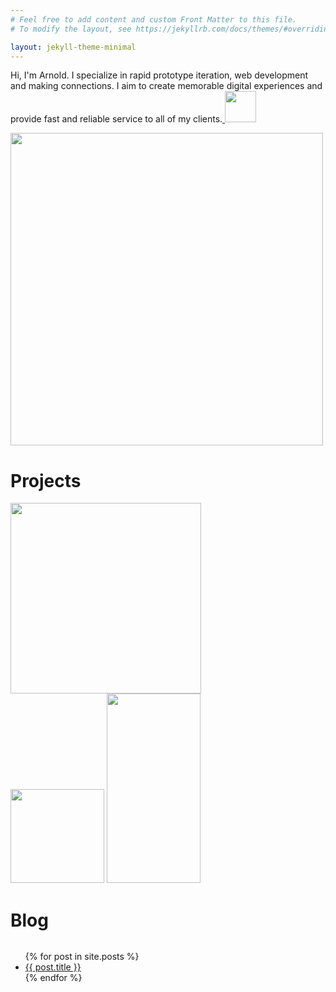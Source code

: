 ```yaml
---
# Feel free to add content and custom Front Matter to this file.
# To modify the layout, see https://jekyllrb.com/docs/themes/#overriding-theme-defaults

layout: jekyll-theme-minimal
---
```

<head>
<link href="https://fonts.googleapis.com/css2?family=Raleway:ital,wght@1,500&display=swap" rel="stylesheet">
</head>
<style>
  #blog-container {
    display: flex;
    flex-direction: column;
  }

  #resource-container {
      display: flex;
      flex-direction: column;
  }

  #project-container {
    display: flex;
    flex-direction: 'row';
    left: -50;
  }

  .header {
    font-family: 'Raleway', sans-serif;
  }

  li {
    font-size: 24px;
  }

  li > a {
    color: black;
    text-decoration: underline solid red;
  }

  #slide-1 {
    margin-bottom: 50;
  }

  #slide-2 {
    margin-left: 10px;
    margin-bottom: 50;
  }

  #main-container {
    display: flex;
    flex-direction: row;
    justify-content: space-around;
  }

  #hero {
    width: 100%;
    height: 50%;
    background-color: #fff;
    padding: 10px;
  }

  #hero p {
  font-family: 'Raleway', sans-serif;
  font-weight: 700;
  font-size: 50px;
  }

  #twitter {
    position: relative;
    top: 10;
  }

  #list {
    list-style: none;
  }

  @media only screen
  and (min-device-width: 375px)
  and (max-device-width: 667px)
  and (-webkit-min-device-pixel-ratio: 2) {
   .hero {
     margin-bottom: 100px;
   }
 }



</style>
<div id='hero'>
  <p>Hi, I'm Arnold. I specialize in rapid prototype iteration, web development and making connections. I aim to create memorable digital experiences and provide fast and reliable service to all of my clients.<span><a href="https://twitter.com/Arnold_SandersR">
    <img src="https://b4thestorm.github.io/pages/assets/images/twitter-logo@logotyp.us.svg" width="50px;" id="twitter"></a></span></p>
  <div id='main-container'>
    <img src="../pages/assets/images/ME.jpg" height="500px">
    <div id="resource-container">
    <h1 class="header">Projects</h1>
    <div id="project-container">
      <div class="overlay">
        <div id="slide-1">
          <img src="../pages/assets/images/InstaGarden-LOGO-A.jpg" height="305px"/>
        </div>
      </div>
      <div id="slide-2">
        <img src="../pages/assets/images/proj1_a.png" width="150px;"/>
        <img src="../pages/assets/images/proj1_b.png" height="303px" width="150px;"/>
      </div>
    </div>
    <div id="blog-container">
      <h1 class="header">Blog</h1>
      <ul id='list'>
        {% for post in site.posts %}
          <li>
            <a href="{{ post.url }}" id='list-item'>{{ post.title }}</a>
          </li>
        {% endfor %}
      </ul>
    </div>
  </div>
  </div>
</div>
